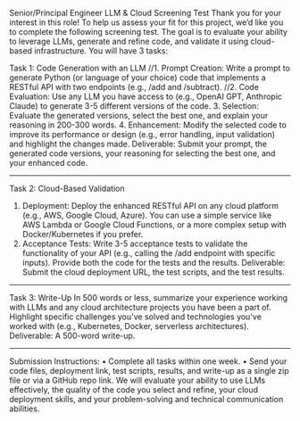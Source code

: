 Senior/Principal Engineer LLM & Cloud Screening Test
Thank you for your interest in this role! To help us assess your fit for this project, we’d like you to complete the following screening test. The goal is to evaluate your ability to leverage LLMs, generate and refine code, and validate it using cloud-based infrastructure.
You will have 3 tasks:

Task 1: Code Generation with an LLM
//1. Prompt Creation: Write a prompt to generate Python (or language of your choice) code that implements a RESTful API with two endpoints (e.g., /add and /subtract).
//2. Code Evaluation: Use any LLM you have access to (e.g., OpenAI GPT, Anthropic Claude) to generate 3-5 different versions of the code.
3. Selection: Evaluate the generated versions, select the best one, and explain your reasoning in 200-300 words.
4. Enhancement: Modify the selected code to improve its performance or design (e.g., error handling, input validation) and highlight the changes made.
Deliverable: Submit your prompt, the generated code versions, your reasoning for selecting the best one, and your enhanced code.
________________________________________
Task 2: Cloud-Based Validation
1. Deployment: Deploy the enhanced RESTful API on any cloud platform (e.g., AWS, Google Cloud, Azure). You can use a simple service like AWS Lambda or Google Cloud Functions, or a more complex setup with Docker/Kubernetes if you prefer.
2. Acceptance Tests: Write 3-5 acceptance tests to validate the functionality of your API (e.g., calling the /add endpoint with specific inputs). Provide both the code for the tests and the results.
Deliverable: Submit the cloud deployment URL, the test scripts, and the test results.
________________________________________
Task 3: Write-Up
In 500 words or less, summarize your experience working with LLMs and any cloud architecture projects you have been a part of. Highlight specific challenges you've solved and technologies you've worked with (e.g., Kubernetes, Docker, serverless architectures).
Deliverable: A 500-word write-up.
________________________________________
Submission Instructions:
• Complete all tasks within one week.
• Send your code files, deployment link, test scripts, results, and write-up as a single zip file or via a GitHub repo link.
We will evaluate your ability to use LLMs effectively, the quality of the code you select and refine, your cloud deployment skills, and your problem-solving and technical communication abilities.